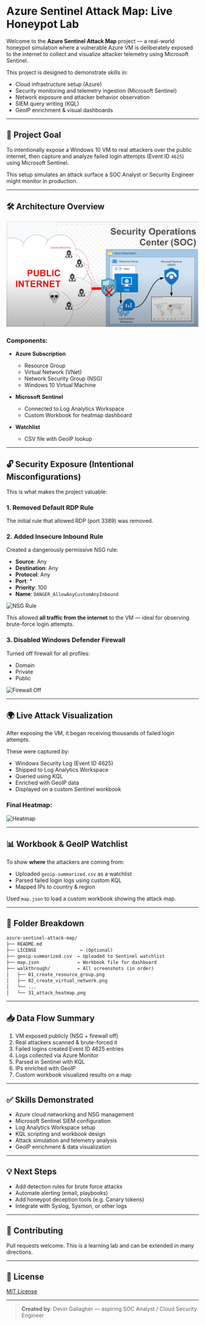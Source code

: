# Azure Sentinel Attack Map: Live Honeypot Lab

Welcome to the **Azure Sentinel Attack Map** project — a real-world honeypot simulation where a vulnerable Azure VM is deliberately exposed to the internet to collect and visualize attacker telemetry using Microsoft Sentinel.

This project is designed to demonstrate skills in:

* Cloud infrastructure setup (Azure)
* Security monitoring and telemetry ingestion (Microsoft Sentinel)
* Network exposure and attacker behavior observation
* SIEM query writing (KQL)
* GeoIP enrichment & visual dashboards

---

## 📌 Project Goal

To intentionally expose a Windows 10 VM to real attackers over the public internet, then capture and analyze failed login attempts (Event ID `4625`) using Microsoft Sentinel.

This setup simulates an attack surface a SOC Analyst or Security Engineer might monitor in production.

---

## 🛠️ Architecture Overview

![Final Architecture](walkthrough/27%20final%20architecture.PNG)

### Components:

* **Azure Subscription**

  * Resource Group
  * Virtual Network (VNet)
  * Network Security Group (NSG)
  * Windows 10 Virtual Machine
* **Microsoft Sentinel**

  * Connected to Log Analytics Workspace
  * Custom Workbook for heatmap dashboard
* **Watchlist**

  * CSV file with GeoIP lookup

---

## 🔓 Security Exposure (Intentional Misconfigurations)

This is what makes the project valuable:

### 1. **Removed Default RDP Rule**

The initial rule that allowed RDP (port 3389) was removed.

### 2. **Added Insecure Inbound Rule**

Created a dangerously permissive NSG rule:

* **Source**: Any
* **Destination**: Any
* **Protocol**: Any
* **Port**: \*
* **Priority**: 100
* **Name**: `DANGER_AllowAnyCustomAnyInbound`

![NSG Rule](walkthrough/08_add_inbound_allow_all_rule.png)

This allowed **all traffic from the internet** to the VM — ideal for observing brute-force login attempts.

### 3. **Disabled Windows Defender Firewall**

Turned off firewall for all profiles:

* Domain
* Private
* Public

![Firewall Off](walkthrough/10_disable_firewalls.png)

---

## 🌍 Live Attack Visualization

After exposing the VM, it began receiving thousands of failed login attempts.

These were captured by:

* Windows Security Log (Event ID 4625)
* Shipped to Log Analytics Workspace
* Queried using KQL
* Enriched with GeoIP data
* Displayed on a custom Sentinel workbook

### Final Heatmap:

![Heatmap](walkthrough/31_attack_heatmap.png)

---

## 📊 Workbook & GeoIP Watchlist

To show **where** the attackers are coming from:

* Uploaded `geoip-summarized.csv` as a watchlist
* Parsed failed login logs using custom KQL
* Mapped IPs to country & region

Used `map.json` to load a custom workbook showing the attack map.

---

## 📁 Folder Breakdown

```
azure-sentinel-attack-map/
├── README.md
├── LICENSE                ← (Optional)
├── geoip-summarized.csv  ← Uploaded to Sentinel watchlist
├── map.json              ← Workbook file for dashboard
├── walkthrough/          ← All screenshots (in order)
│   ├── 01_create_resource_group.png
│   ├── 02_create_virtual_network.png
│   └── ...
│   └── 31_attack_heatmap.png
```

---

## 📥 Data Flow Summary

1. VM exposed publicly (NSG + firewall off)
2. Real attackers scanned & brute-forced it
3. Failed logins created Event ID 4625 entries
4. Logs collected via Azure Monitor
5. Parsed in Sentinel with KQL
6. IPs enriched with GeoIP
7. Custom workbook visualized results on a map

---

## ✅ Skills Demonstrated

* Azure cloud networking and NSG management
* Microsoft Sentinel SIEM configuration
* Log Analytics Workspace setup
* KQL scripting and workbook design
* Attack simulation and telemetry analysis
* GeoIP enrichment & data visualization

---

## 💡 Next Steps

* Add detection rules for brute force attacks
* Automate alerting (email, playbooks)
* Add honeypot deception tools (e.g. Canary tokens)
* Integrate with Syslog, Sysmon, or other logs

---

## 🤝 Contributing

Pull requests welcome. This is a learning lab and can be extended in many directions.

---

## 📜 License

[MIT License](LICENSE)

---

> **Created by**: Devin Gallagher — aspiring SOC Analyst / Cloud Security Engineer
